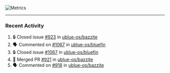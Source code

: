 ![Metrics](https://metrics.lecoq.io/KyleGospo?template=classic&base=header%2C%20activity%2C%20community%2C%20repositories%2C%20metadata&base.indepth=false&base.hireable=false&base.skip=false&config.timezone=America%2FLos_Angeles)

---
### Recent Activity
<!--START_SECTION:activity-->
1. 🔒 Closed issue [#923](https://github.com/ublue-os/bazzite/issues/923) in [ublue-os/bazzite](https://github.com/ublue-os/bazzite)
2. 🗣 Commented on [#1067](https://github.com/ublue-os/bluefin/issues/1067#issuecomment-2027384310) in [ublue-os/bluefin](https://github.com/ublue-os/bluefin)
3. 🔒 Closed issue [#1067](https://github.com/ublue-os/bluefin/issues/1067) in [ublue-os/bluefin](https://github.com/ublue-os/bluefin)
4. 🎉 Merged PR [#921](https://github.com/ublue-os/bazzite/pull/921) in [ublue-os/bazzite](https://github.com/ublue-os/bazzite)
5. 🗣 Commented on [#918](https://github.com/ublue-os/bazzite/issues/918#issuecomment-2025691574) in [ublue-os/bazzite](https://github.com/ublue-os/bazzite)
<!--END_SECTION:activity-->
